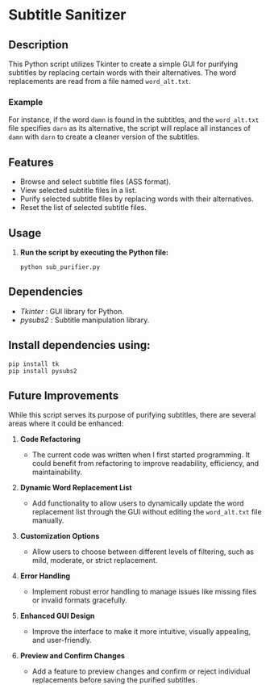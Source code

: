 # Subtitle Sanitizer

## Description
This Python script utilizes Tkinter to create a simple GUI for purifying subtitles by replacing certain words with their alternatives. The word replacements are read from a file named `word_alt.txt`.

### Example
For instance, if the word `damn` is found in the subtitles, and the `word_alt.txt` file specifies `darn` as its alternative, the script will replace all instances of `damn` with `darn` to create a cleaner version of the subtitles.


## Features

- Browse and select subtitle files (ASS format).
- View selected subtitle files in a list.
- Purify selected subtitle files by replacing words with their alternatives.
- Reset the list of selected subtitle files.

## Usage

1. **Run the script by executing the Python file:**

   ```
   python sub_purifier.py
   ```

## Dependencies
- _Tkinter_ : GUI library for Python.
- _pysubs2_ : Subtitle manipulation library.<br>

## Install dependencies using:

```
pip install tk
pip install pysubs2
```

## Future Improvements
While this script serves its purpose of purifying subtitles, there are several areas where it could be enhanced:

1. **Code Refactoring**  
   - The current code was written when I first started programming. It could benefit from refactoring to improve readability, efficiency, and maintainability. 

2. **Dynamic Word Replacement List**  
   - Add functionality to allow users to dynamically update the word replacement list through the GUI without editing the `word_alt.txt` file manually.

3. **Customization Options**  
   - Allow users to choose between different levels of filtering, such as mild, moderate, or strict replacement.

4. **Error Handling**  
   - Implement robust error handling to manage issues like missing files or invalid formats gracefully.

5. **Enhanced GUI Design**  
   - Improve the interface to make it more intuitive, visually appealing, and user-friendly.

6. **Preview and Confirm Changes**  
   - Add a feature to preview changes and confirm or reject individual replacements before saving the purified subtitles.

